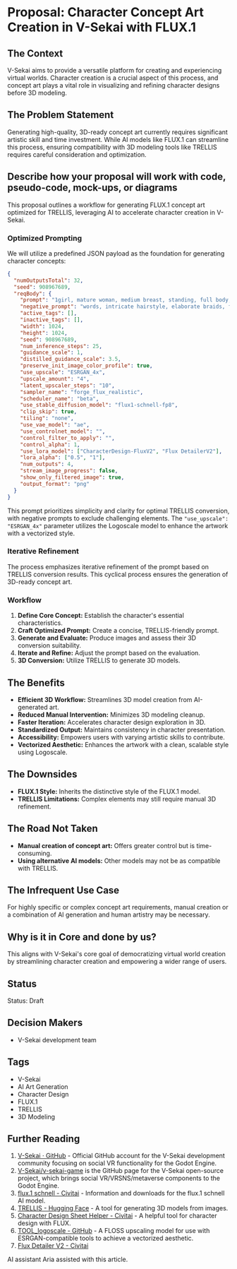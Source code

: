 # Proposal: Character Concept Art Creation in V-Sekai with FLUX.1

## The Context

V-Sekai aims to provide a versatile platform for creating and experiencing virtual worlds. Character creation is a crucial aspect of this process, and concept art plays a vital role in visualizing and refining character designs before 3D modeling.

## The Problem Statement

Generating high-quality, 3D-ready concept art currently requires significant artistic skill and time investment. While AI models like FLUX.1 can streamline this process, ensuring compatibility with 3D modeling tools like TRELLIS requires careful consideration and optimization.

## Describe how your proposal will work with code, pseudo-code, mock-ups, or diagrams

This proposal outlines a workflow for generating FLUX.1 concept art optimized for TRELLIS, leveraging AI to accelerate character creation in V-Sekai.

### Optimized Prompting

We will utilize a predefined JSON payload as the foundation for generating character concepts:

```json
{
  "numOutputsTotal": 32,
  "seed": 908967689,
  "reqBody": {
    "prompt": "1girl, mature woman, medium breast, standing, full body, simple clothing, closed mouth, looking at viewer, white background, hands outstretched, a-pose, no shoes, short hair, closed mouth",
    "negative_prompt": "words, intricate hairstyle, elaborate braids, flowing hair, hair accessories, jewelry, intricate patterns, excessive details, flowing scarves, complex accessories, dynamic pose, foreshortening, extreme angles, obscured limbs, young, child, teenager, youthful",
    "active_tags": [],
    "inactive_tags": [],
    "width": 1024,
    "height": 1024,
    "seed": 908967689,
    "num_inference_steps": 25,
    "guidance_scale": 1,
    "distilled_guidance_scale": 3.5,
    "preserve_init_image_color_profile": true,
    "use_upscale": "ESRGAN_4x",
    "upscale_amount": "4",
    "latent_upscaler_steps": "10",
    "sampler_name": "forge_flux_realistic",
    "scheduler_name": "beta",
    "use_stable_diffusion_model": "flux1-schnell-fp8",
    "clip_skip": true,
    "tiling": "none",
    "use_vae_model": "ae",
    "use_controlnet_model": "",
    "control_filter_to_apply": "",
    "control_alpha": 1,
    "use_lora_model": ["CharacterDesign-FluxV2", "Flux DetailerV2"],
    "lora_alpha": ["0.5", "1"],
    "num_outputs": 4,
    "stream_image_progress": false,
    "show_only_filtered_image": true,
    "output_format": "png"
  }
}
```

This prompt prioritizes simplicity and clarity for optimal TRELLIS conversion, with negative prompts to exclude challenging elements. The `"use_upscale": "ESRGAN_4x"` parameter utilizes the Logoscale model to enhance the artwork with a vectorized style.

### Iterative Refinement

The process emphasizes iterative refinement of the prompt based on TRELLIS conversion results. This cyclical process ensures the generation of 3D-ready concept art.

### Workflow

1. **Define Core Concept:** Establish the character's essential characteristics.
2. **Craft Optimized Prompt:** Create a concise, TRELLIS-friendly prompt.
3. **Generate and Evaluate:** Produce images and assess their 3D conversion suitability.
4. **Iterate and Refine:** Adjust the prompt based on the evaluation.
5. **3D Conversion:** Utilize TRELLIS to generate 3D models.

## The Benefits

- **Efficient 3D Workflow:** Streamlines 3D model creation from AI-generated art.
- **Reduced Manual Intervention:** Minimizes 3D modeling cleanup.
- **Faster Iteration:** Accelerates character design exploration in 3D.
- **Standardized Output:** Maintains consistency in character presentation.
- **Accessibility:** Empowers users with varying artistic skills to contribute.
- **Vectorized Aesthetic:** Enhances the artwork with a clean, scalable style using Logoscale.

## The Downsides

- **FLUX.1 Style:** Inherits the distinctive style of the FLUX.1 model.
- **TRELLIS Limitations:** Complex elements may still require manual 3D refinement.

## The Road Not Taken

- **Manual creation of concept art:** Offers greater control but is time-consuming.
- **Using alternative AI models:** Other models may not be as compatible with TRELLIS.

## The Infrequent Use Case

For highly specific or complex concept art requirements, manual creation or a combination of AI generation and human artistry may be necessary.

## Why is it in Core and done by us?

This aligns with V-Sekai's core goal of democratizing virtual world creation by streamlining character creation and empowering a wider range of users.

## Status

Status: Draft

## Decision Makers

- V-Sekai development team

## Tags

- V-Sekai
- AI Art Generation
- Character Design
- FLUX.1
- TRELLIS
- 3D Modeling

## Further Reading

1. [V-Sekai · GitHub](https://github.com/v-sekai) - Official GitHub account for the V-Sekai development community focusing on social VR functionality for the Godot Engine.
2. [V-Sekai/v-sekai-game](https://github.com/v-sekai/v-sekai-game) is the GitHub page for the V-Sekai open-source project, which brings social VR/VRSNS/metaverse components to the Godot Engine.
3. [flux.1 schnell - Civitai](https://civitai.com/models/618692?modelVersionId=699279) - Information and downloads for the flux.1 schnell AI model.
4. [TRELLIS - Hugging Face](https://huggingface.co/spaces/JeffreyXiang/TRELLIS) - A tool for generating 3D models from images.
5. [Character Design Sheet Helper - Civitai](https://civitai.com/models/100435/character-design-sheet-helper-3-perspectivescolor-palette-illustrious-xl-or-flux-or-xl-pony-or-sd-15-by-yeiyeiart) - A helpful tool for character design with FLUX.
6. [TOOL_logoscale - GitHub](https://github.com/V-Sekai-fire/TOOL_logoscale/tree/main?tab=readme-ov-file) - A FLOSS upscaling model for use with ESRGAN-compatible tools to achieve a vectorized aesthetic.
7. [Flux Detailer V2 - Civitai](https://civitai.com/models/685874/detailer-flux)

AI assistant Aria assisted with this article.
